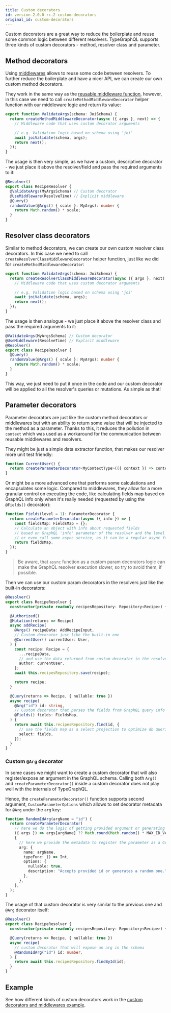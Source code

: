 ```yaml
---
title: Custom decorators
id: version-2.0.0-rc.2-custom-decorators
original_id: custom-decorators
---
```


Custom decorators are a great way to reduce the boilerplate and reuse some common logic between different resolvers. TypeGraphQL supports three kinds of custom decorators - method, resolver class and parameter.

## Method decorators

Using [middlewares](./middlewares.md) allows to reuse some code between resolvers. To further reduce the boilerplate and have a nicer API, we can create our own custom method decorators.

They work in the same way as the [reusable middleware function](./middlewares.md#reusable-middleware), however, in this case we need to call `createMethodMiddlewareDecorator` helper function with our middleware logic and return its value:

```ts
export function ValidateArgs(schema: JoiSchema) {
  return createMethodMiddlewareDecorator(async ({ args }, next) => {
    // Middleware code that uses custom decorator arguments

    // e.g. Validation logic based on schema using 'joi'
    await joiValidate(schema, args);
    return next();
  });
}
```

The usage is then very simple, as we have a custom, descriptive decorator - we just place it above the resolver/field and pass the required arguments to it:

```ts
@Resolver()
export class RecipeResolver {
  @ValidateArgs(MyArgsSchema) // Custom decorator
  @UseMiddleware(ResolveTime) // Explicit middleware
  @Query()
  randomValue(@Args() { scale }: MyArgs): number {
    return Math.random() * scale;
  }
}
```

## Resolver class decorators

Similar to method decorators, we can create our own custom resolver class decorators.
In this case we need to call `createResolverClassMiddlewareDecorator` helper function, just like we did for `createMethodMiddlewareDecorator`:

```ts
export function ValidateArgs(schema: JoiSchema) {
  return createResolverClassMiddlewareDecorator(async ({ args }, next) => {
    // Middleware code that uses custom decorator arguments

    // e.g. Validation logic based on schema using 'joi'
    await joiValidate(schema, args);
    return next();
  });
}
```

The usage is then analogue - we just place it above the resolver class and pass the required arguments to it:

```ts
@ValidateArgs(MyArgsSchema) // Custom decorator
@UseMiddleware(ResolveTime) // Explicit middleware
@Resolver()
export class RecipeResolver {
  @Query()
  randomValue(@Args() { scale }: MyArgs): number {
    return Math.random() * scale;
  }
}
```

This way, we just need to put it once in the code and our custom decorator will be applied to all the resolver's queries or mutations. As simple as that!

## Parameter decorators

Parameter decorators are just like the custom method decorators or middlewares but with an ability to return some value that will be injected to the method as a parameter. Thanks to this, it reduces the pollution in `context` which was used as a workaround for the communication between reusable middlewares and resolvers.

They might be just a simple data extractor function, that makes our resolver more unit test friendly:

```ts
function CurrentUser() {
  return createParameterDecorator<MyContextType>(({ context }) => context.currentUser);
}
```

Or might be a more advanced one that performs some calculations and encapsulates some logic. Compared to middlewares, they allow for a more granular control on executing the code, like calculating fields map based on GraphQL info only when it's really needed (requested by using the `@Fields()` decorator):

```ts
function Fields(level = 1): ParameterDecorator {
  return createParameterDecorator(async ({ info }) => {
    const fieldsMap: FieldsMap = {};
    // Calculate an object with info about requested fields
    // based on GraphQL 'info' parameter of the resolver and the level parameter
    // or even call some async service, as it can be a regular async function and we can just 'await'
    return fieldsMap;
  });
}
```

> Be aware, that `async` function as a custom param decorators logic can make the GraphQL resolver execution slower, so try to avoid them, if possible.

Then we can use our custom param decorators in the resolvers just like the built-in decorators:

```ts
@Resolver()
export class RecipeResolver {
  constructor(private readonly recipesRepository: Repository<Recipe>) {}

  @Authorized()
  @Mutation(returns => Recipe)
  async addRecipe(
    @Args() recipeData: AddRecipeInput,
    // Custom decorator just like the built-in one
    @CurrentUser() currentUser: User,
  ) {
    const recipe: Recipe = {
      ...recipeData,
      // and use the data returned from custom decorator in the resolver code
      author: currentUser,
    };
    await this.recipesRepository.save(recipe);

    return recipe;
  }

  @Query(returns => Recipe, { nullable: true })
  async recipe(
    @Arg("id") id: string,
    // Custom decorator that parses the fields from GraphQL query info
    @Fields() fields: FieldsMap,
  ) {
    return await this.recipesRepository.find(id, {
      // use the fields map as a select projection to optimize db queries
      select: fields,
    });
  }
}
```

### Custom `@Arg` decorator

In some cases we might want to create a custom decorator that will also register/expose an argument in the GraphQL schema.
Calling both `Arg()` and `createParameterDecorator()` inside a custom decorator does not play well with the internals of TypeGraphQL.

Hence, the `createParameterDecorator()` function supports second argument, `CustomParameterOptions` which allows to set decorator metadata for `@Arg` under the `arg` key:

```ts
function RandomIdArg(argName = "id") {
  return createParameterDecorator(
    // here we do the logic of getting provided argument or generating a random one
    ({ args }) => args[argName] ?? Math.round(Math.random() * MAX_ID_VALUE),
    {
      // here we provide the metadata to register the parameter as a GraphQL argument
      arg: {
        name: argName,
        typeFunc: () => Int,
        options: {
          nullable: true,
          description: "Accepts provided id or generates a random one.",
        },
      },
    },
  );
}
```

The usage of that custom decorator is very similar to the previous one and `@Arg` decorator itself:

```ts
@Resolver()
export class RecipeResolver {
  constructor(private readonly recipesRepository: Repository<Recipe>) {}

  @Query(returns => Recipe, { nullable: true })
  async recipe(
    // custom decorator that will expose an arg in the schema
    @RandomIdArg("id") id: number,
  ) {
    return await this.recipesRepository.findById(id);
  }
}
```

## Example

See how different kinds of custom decorators work in the [custom decorators and middlewares example](https://github.com/MichalLytek/type-graphql/tree/v2.0.0-rc.2/examples/middlewares-custom-decorators).
